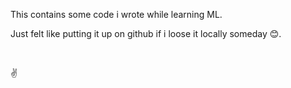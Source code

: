 This contains some code i wrote while learning ML.
<br>

Just felt like putting it up on github if i loose it locally someday 😊.

<br>

✌
